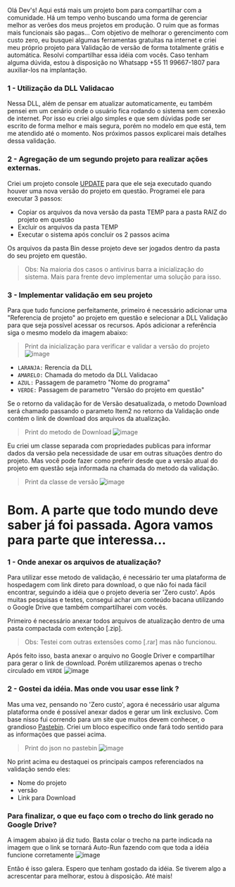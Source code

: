 Olá Dev's!
Aqui está mais um projeto bom para compartilhar com a comunidade. 
Há um tempo venho buscando uma forma de gerenciar melhor as verões dos meus projetos em produção. O ruim que as formas mais
funcionais são pagas... Com objetivo de melhorar o gerencimento com custo zero, eu busquei algumas ferramentas gratuítas na
internet e criei meu próprio projeto para Validação de versão de forma totalmente grátis e automática.
Resolvi compartilhar essa idéia com vocês. Caso tenham alguma dúvida, estou à disposição no Whatsapp +55 11 99667-1807 para 
auxiliar-los na implantação.


### 1 - Utilização da DLL Validacao
Nessa DLL, além de pensar em atualizar automaticamente, eu também pensei em um cenário onde o usuário fica rodando o sistema 
sem conexão de internet. Por isso eu criei algo simples e que sem dúvidas pode ser escrito de forma melhor e mais segura, 
porém no modelo em que está, tem me atendido até o momento. Nos próximos passos explicarei mais detalhes dessa validação.

### 2 - Agregação de um segundo projeto para realizar ações externas.
Criei um projeto console [UPDATE](https://github.com/juniioroliveira/Update) para que ele seja executado quando houver uma nova
versão do projeto em questão. Programei ele para executar 3 passos:

- Copiar os arquivos da nova versão da pasta TEMP para a pasta RAIZ do projeto em questão
- Excluir os arquivos da pasta TEMP 
- Executar o sistema após concluir os 2 passos acima

Os arquivos da pasta Bin desse projeto deve ser jogados dentro da pasta do seu projeto em questão.

> Obs: Na maioria dos casos o antivirus barra a inicialização do sistema. Mais para frente devo implementar uma solução para isso.


### 3 - Implementar validação em seu projeto
Para que tudo funcione perfeitamente, primeiro é necessário adicionar uma "Referencia de projeto" ao projeto em questão 
e selecionar a DLL Validação para que seja possível acessar os recursos. Após adicionar a referência siga o mesmo modelo
da imagem abaixo:
> Print da inicialização para verificar e validar a versão do projeto
![image](https://user-images.githubusercontent.com/69655703/186058492-e4a75907-bbb7-42f6-bf5e-b48a10aa6e37.png)

- `LARANJA:` Rerencia da DLL
- `AMARELO:` Chamada do metodo da DLL Validacao
- `AZUL:` Passagem de parametro "Nome do programa"
- `VERDE:` Passagem de parametro "Versão do projeto em questão"

Se o retorno da validação for de Versão desatualizada, o metodo Download será chamado passando o parameto Item2 no retorno da Validação
onde contém o link de download dos arquivos da atualização.

> Print do metodo de Download
![image](https://user-images.githubusercontent.com/69655703/186051508-c19325ba-0221-4314-a9ce-4fa9949343f3.png)

Eu criei um classe separada com propriedades publicas para informar dados da versão pela necessidade de usar em outras 
situações dentro do projeto. Mas você pode fazer como preferir desde que a versão atual do projeto em questão seja informada
na chamada do metodo da validação.

> Print da classe de versão
![image](https://user-images.githubusercontent.com/69655703/186051605-5db9d45f-e0c1-4734-9f18-79a89b5727d7.png)

# Bom. A parte que todo mundo deve saber já foi passada. Agora vamos para parte que interessa...

### 1 - Onde anexar os arquivos de atualização?
Para utilizar esse metodo de validação, é necessário ter uma plataforma de hospedagem com link direto para download,
o que não foi nada fácil encontrar, seguindo a idéia que o projeto deveria ser 'Zero custo'.
Após muitas pesquisas e testes, consegui achar um conteúdo bacana utilizando o Google Drive que também compartilharei com vocês.

Primeiro é necessário anexar todos arquivos de atualização dentro de uma pasta compactada com extenção [.zip].
> Obs: Testei com outras extensões como [.rar] mas não funcionou.

Após feito isso, basta anexar o arquivo no Google Driver e compartilhar para gerar o link de download. Porém utilizaremos apenas 
o trecho circulado em `VERDE`
![image](https://user-images.githubusercontent.com/69655703/186063282-8446f01d-90d0-41ba-b07f-5dc302ca75e7.png)

### 2 - Gostei da idéia. Mas onde vou usar esse link ?
Mas uma vez, pensando no 'Zero custo', agora é necessário usar alguma plataforma onde é possível anexar dados e gerar um link exclusivo.
Com base nisso fui correndo para um site que muitos devem conhecer, o grandioso [Pastebin](https://pastebin.com/). 
Criei um bloco especifico onde fará todo sentido para as informações que passei acima. 

> Print do json no pastebin
![image](https://user-images.githubusercontent.com/69655703/186064940-1df91be7-51c4-4c51-af34-dc78870eb090.png)

No print acima eu destaquei os principais campos referenciados na validação sendo eles:

- Nome do projeto
- versão
- Link para Download

### Para finalizar, o que eu faço com o trecho do link gerado no Google Drive?

A imagem abaixo já diz tudo.
Basta colar o trecho na parte indicada na imagem que o link se tornará Auto-Run fazendo com que toda a idéia funcione corretamente
![image](https://user-images.githubusercontent.com/69655703/186065680-ba7a148d-549b-4eb9-811d-1dcdc3851d25.png)



Então é isso galera. Espero que tenham gostado da idéia. Se tiverem algo a acrescentar para melhorar, estou à disposição. 
Até mais!


